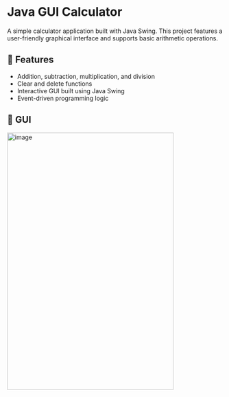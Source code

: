 # Java GUI Calculator

A simple calculator application built with Java Swing. This project features a user-friendly graphical interface and supports basic arithmetic operations.

## 🚀 Features

- Addition, subtraction, multiplication, and division
- Clear and delete functions
- Interactive GUI built using Java Swing
- Event-driven programming logic

## 📸 GUI

<img width="388" height="600" alt="image" src="https://github.com/user-attachments/assets/97cc1cef-ad76-4a50-8cbc-9b53d1e3b067" />

